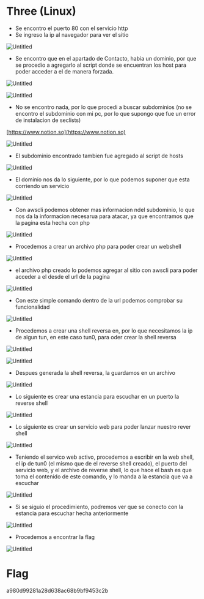 # Three (Linux)

- Se encontro el puerto 80 con el servicio http
- Se ingreso la ip al navegador para ver el sitio

![Untitled](../../images/Untitled%2026.png)

- Se encontro que en el apartado de Contacto, habia un dominio, por que se procedio a agregarlo al script donde se encuentran los host para poder acceder a el de manera forzada.

![Untitled](../../images/Untitled%201%203.png)

![Untitled](../../images/Untitled%202%203.png)

- No se encontro nada, por lo que procedi a buscar subdominios (no se encontro el subdominio con mi pc, por lo que supongo que fue un error de instalacion de seclists)

[https://www.notion.so](https://www.notion.so)

![Untitled](../../images/Untitled%203%203.png)

- El subdominio encontrado tambien fue agregado al script de hosts

![Untitled](../../images/Untitled%204%203.png)

- El dominio nos da lo siguiente, por lo que podemos suponer que esta corriendo un servicio

![Untitled](../../images/Untitled%205%203.png)

- Con awscli podemos obtener mas informacion ndel subdominio, lo que nos da la informacion necesarua para atacar, ya que encontramos que la pagina esta hecha con php

![Untitled](../../images/Untitled%206%203.png)

- Procedemos a crear un archivo php para poder crear un webshell

![Untitled](../../images/Untitled%207%203.png)

- el archivo php creado lo podemos agregar al sitio con awscli para poder acceder a el desde el url de la pagina

![Untitled](../../images/Untitled%208%203.png)

- Con este simple comando dentro de la url podemos comprobar su funcionalidad

![Untitled](../../images/Untitled%209%203.png)

- Procedemos a crear una shell reversa en, por lo que necesitamos la ip de algun tun, en este caso tun0, para oder crear la shell reversa

![Untitled](../../images/Untitled%2010%203.png)

![Untitled](../../images/Untitled%2011%203.png)

- Despues generada la shell reversa, la guardamos en un archivo

![Untitled](../../images/Untitled%2012%203.png)

- Lo siguiente es crear una estancia para escuchar en un puerto la reverse shell

![Untitled](../../images/Untitled%2013%202.png)

- Lo siguiente es crear un servicio web para poder lanzar nuestro rever shell

![Untitled](../../images/Untitled%2014%202.png)

- Teniendo el servico web activo, procedemos a escribir en la web shell, el ip de tun0 (el mismo que de el reverse shell creado), el puerto del servicio web, y el archivo de reverse shell, lo que hace el bash es que toma el contenido de este comando, y lo manda a la estancia que va a escuchar

![Untitled](../../images/Untitled%2015%201.png)

- Si se siguio el procedimiento, podremos ver que se conecto con la estancia para escuchar hecha anteriormente

![Untitled](../../images/Untitled%2016%201.png)

- Procedemos a encontrar la flag

![Untitled](../../images/Untitled%2017%201.png)

# Flag

a980d99281a28d638ac68b9bf9453c2b